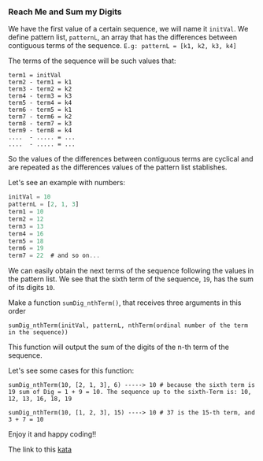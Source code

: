 ### Reach Me and Sum my Digits

We have the first value of a certain sequence, we will name it `initVal`. We define pattern list, `patternL`, an array that has the differences between contiguous terms of the sequence. `E.g: patternL = [k1, k2, k3, k4]`

The terms of the sequence will be such values that:
```
term1 = initVal
term2 - term1 = k1
term3 - term2 = k2
term4 - term3 = k3
term5 - term4 = k4
term6 - term5 = k1
term7 - term6 = k2
term8 - term7 = k3
term9 - term8 = k4
....  - ..... = ...
....  - ..... = ...
```
So the values of the differences between contiguous terms are cyclical and are repeated as the differences values of the pattern list stablishes.

Let's see an example with numbers:
```javascript
initVal = 10
patternL = [2, 1, 3]
term1 = 10
term2 = 12
term3 = 13
term4 = 16
term5 = 18
term6 = 19
term7 = 22  # and so on...
```
We can easily obtain the next terms of the sequence following the values in the pattern list. We see that the sixth term of the sequence, `19`, has the sum of its digits `10`.

Make a function `sumDig_nthTerm()`, that receives three arguments in this order

`sumDig_nthTerm(initVal, patternL, nthTerm(ordinal number of the term in the sequence))`

This function will output the sum of the digits of the n-th term of the sequence.

Let's see some cases for this function:
```
sumDig_nthTerm(10, [2, 1, 3], 6) -----> 10 # because the sixth term is 19 sum of Dig = 1 + 9 = 10. The sequence up to the sixth-Term is: 10, 12, 13, 16, 18, 19

sumDig_nthTerm(10, [1, 2, 3], 15) ----> 10 # 37 is the 15-th term, and 3 + 7 = 10
```
Enjoy it and happy coding!!  

The link to this [kata](https://www.codewars.com/kata/reach-me-and-sum-my-digits/javascript)
